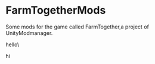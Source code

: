 # FarmTogetherMods
Some mods for the game called FarmTogether,a project of UnityModmanager.

hello\

hi
